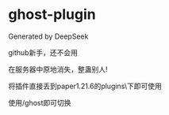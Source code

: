 # ghost-plugin
Generated by DeepSeek

github新手，还不会用

在服务器中原地消失，整蛊别人!

将插件直接丢到paper1.21.6的plugins\下即可使用

使用/ghost即可切换
